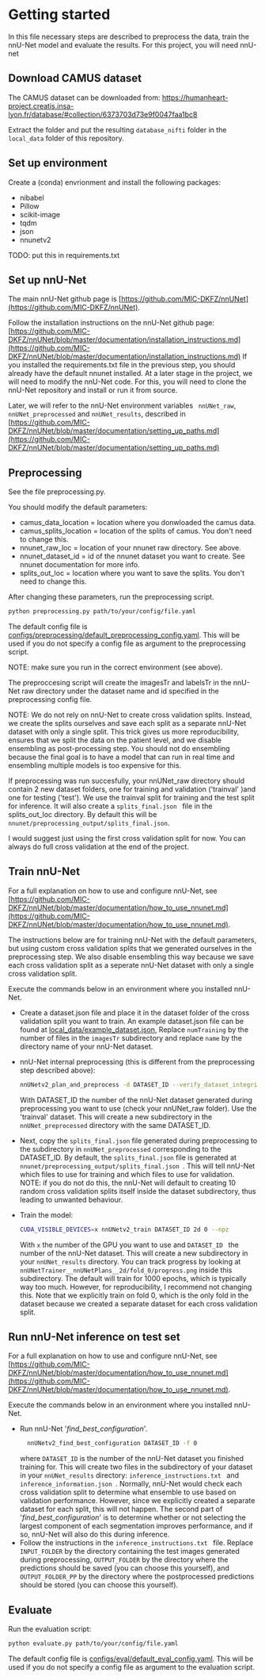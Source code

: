 # Getting started

In this file necessary steps are described to preprocess the data, train the nnU-Net model and evaluate the results.
For this project, you will need nnU-net 

## Download CAMUS dataset 
The CAMUS dataset can be downloaded from:
https://humanheart-project.creatis.insa-lyon.fr/database/#collection/6373703d73e9f0047faa1bc8

Extract the folder and put the resulting 
``` database_nifti ``` folder in the ``` local_data ``` folder of this repository.

## Set up environment

Create a (conda) envrionment and install the following packages:
- nibabel
- Pillow
- scikit-image
- tqdm
- json
- nnunetv2

TODO: put this in requirements.txt
## Set up nnU-Net
The main nnU-Net github page is [https://github.com/MIC-DKFZ/nnUNet](https://github.com/MIC-DKFZ/nnUNet).

Follow the installation instructions on the nnU-Net github page:
[https://github.com/MIC-DKFZ/nnUNet/blob/master/documentation/installation_instructions.md](https://github.com/MIC-DKFZ/nnUNet/blob/master/documentation/installation_instructions.md)
If you installed the requirements.txt file in the previous step, you should already have the default nnunet installed.
At a later stage in the project, we will need to modify the nnU-Net code. For this, you will need to clone the nnU-Net
repository and install or run it from source.

Later, we will refer to the nnU-Net environment variables ``` nnUNet_raw```, ``` nnUNet_preprocessed ``` 
and ``` nnUNet_results ```,
described in
[https://github.com/MIC-DKFZ/nnUNet/blob/master/documentation/setting_up_paths.md](https://github.com/MIC-DKFZ/nnUNet/blob/master/documentation/setting_up_paths.md)


## Preprocessing
See the file preprocessing.py.

You should modify the default parameters:
- camus_data_location = location where you donwloaded the camus data.
- camus_splits_location = location of the splits of camus. You don't need to change this.
- nnunet_raw_loc = location of your nnunet raw directory. See above.
- nnunet_dataset_id = id of the nnunet dataset you want to create. See nnunet documentation for more info.
- splits_out_loc = location where you want to save the splits. You don't need to change this.

After changing these parameters, run the preprocessing script.
```bash
python preprocessing.py path/to/your/config/file.yaml
```
The default config file is
[configs/preprocessing/default_preprocessing_config.yaml](configs/preprocessing/default_preprocessing_config.yaml).
This will be used if you do not specify a config file as argument to the preprocessing script.

NOTE: make sure you run in the correct environment (see above).

The preproccesing script will create the imagesTr and labelsTr in the nnU-Net raw directory under the
dataset name and id specified in the preprocessing config file. 

NOTE: We do not rely on nnU-Net to create cross validation 
splits. Instead, we create the splits ourselves and save each split as a separate nnU-Net dataset with only a single
split. This trick gives us more reproducibility, ensures that we split the data on the patient level, and we 
disable ensembling as post-processing step. You should not do ensembling because the final goal is to have a model
that can run in real time and ensembling multiple models is too expensive for this.

If preprocessing was run succesfully, your nnUNet_raw directory should contain 2 new dataset folders, 
one for training and validation ('trainval' )and one for testing ('test'). 
We use the trainval split for training and the test split for inference. It will also create a ```splits_final.json ```
file in the splits_out_loc directory. By default this will be ``` nnunet/preprocessing_output/splits_final.json ```.

I would suggest just using the first cross validation split for now. 
You can always do full cross validation at the end of the project.


## Train nnU-Net

For a full explanation on how to use and configure nnU-Net, see
[https://github.com/MIC-DKFZ/nnUNet/blob/master/documentation/how_to_use_nnunet.md](https://github.com/MIC-DKFZ/nnUNet/blob/master/documentation/how_to_use_nnunet.md).

The instructions below are for training nnU-Net with the default parameters, but using custom cross validation splits that
we generated ourselves in the preprocessing step. We also disable ensembling this way because we save each cross
validation split as a seperate nnU-Net dataset with only a single cross validation split.

Execute the commands below in an environment where you installed nnU-Net.

- Create a dataset.json file and place it in the dataset folder of the cross validation split you want to train.
An example dataset.json file can be found at [local_data/example_dataset.json](local_data/example_dataset.json),
Replace ``` numTraining ``` by the number of files in the ```imagesTr``` subdirectory and replace 
``` name ``` by the directory name of your nnU-Net dataset.

- nnU-Net internal preprocessing (this is different from the preprocessing step described above):
  ```bash
  nnUNetv2_plan_and_preprocess -d DATASET_ID --verify_dataset_integrity
  ```
  With DATASET_ID the number of the nnU-Net dataset generated during preprocessing you want to use (check your nnUNet_raw
  folder). Use the 'trainval' dataset. This will create a new subdirectory in the ``` nnUNet_preprocessed ``` directory
  with the same DATASET_ID. 

- Next, copy the ``` splits_final.json ``` file generated during preprocessing to the subdirectory in 
``` nnUNet_preprocessed ``` corresponding to the DATASET_ID. By default, the ``` splits_final.json ``` 
file is generated at ``` nnunet/preprocessing_output/splits_final.json  ```.
This will tell nnU-Net which files to use for training and which files to use for validation. 
<br /> NOTE: if you do not do this, the nnU-Net will default to creating 10 random cross validation splits itself 
inside the dataset subdirectory, thus leading to unwanted behaviour.

- Train the model:

  ```bash
  CUDA_VISIBLE_DEVICES=x nnUNetv2_train DATASET_ID 2d 0 --npz
  ```
  With ``` x ``` the number of the GPU you want to use and ```DATASET_ID ``` the number of the nnU-Net dataset.
  This will create a new subdirectory in your ``` nnUNet_results ``` directory. You can track progress by looking at
  ``` nnUNetTrainer__nnUNetPlans__2d/fold_0/progress.png``` inside this subdirectory.
  The default will train for 1000 epochs, which is typically way too much. 
  However, for reproducibility, I recommend not changing this. Note that we explicitly train on fold 0, which is the
  only fold in the dataset because we created a separate dataset for each cross validation split.

## Run nnU-Net inference on test set
For a full explanation on how to use and configure nnU-Net, see
[https://github.com/MIC-DKFZ/nnUNet/blob/master/documentation/how_to_use_nnunet.md](https://github.com/MIC-DKFZ/nnUNet/blob/master/documentation/how_to_use_nnunet.md).

Execute the commands below in an environment where you installed nnU-Net. 

- Run nnU-Net '_find_best_configuration_'.
  ```bash
    nnUNetv2_find_best_configuration DATASET_ID -f 0
  ```
    where ``` DATASET_ID ``` is the number of the nnU-Net dataset you finished training for. This will create
    two files in the subdirectory of your dataset in your ``` nnUNet_results ``` directory:
    ```inference_instructions.txt ``` and ```inference_information.json ```. Normally, nnU-Net would check each 
    cross validation split to determine what ensemble to use based on validation performance. However, since we 
    explicitly created a separate dataset for each split, this will not happen. The second part of 
    '_find_best_configuration_' is to determine whether or not selecting the largest component of each segmentation
    improves performance, and if so, nnU-Net will also do this during inference.
- Follow the instructions in the ```inference_instructions.txt ``` file. Replace
  ``` INPUT_FOLDER ``` by the directory containing the test images generated during preprocessing,
  ``` OUTPUT_FOLDER ``` by the directory where the predictions should be saved (you can choose this yourself), and
  ``` OUTPUT_FOLDER_PP ``` by the directory where the postprocessed predictions should be stored (you can choose this
  yourself).
  


## Evaluate

Run the evaluation script:
```bash
python evaluate.py path/to/your/config/file.yaml
```
The default config file is
[configs/eval/default_eval_config.yaml](configs/eval/default_eval_config.yaml).
This will be used if you do not specify a config file as argument to the evaluation script.
